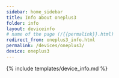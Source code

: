 ```yaml
---
sidebar: home_sidebar
title: Info about oneplus3
folder: info
layout: deviceinfo
# name of the page (/{{permalink}}.html)
redirect_from: oneplus3_info.html
permalink: /devices/oneplus3/
device: oneplus3
---
```

{% include templates/device_info.md %}
